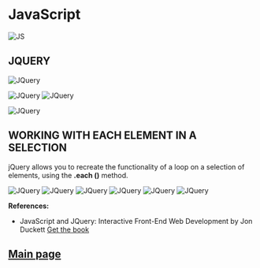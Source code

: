 
# JavaScript

![JS](../201classes/Images201/js.png)

## JQUERY

![JQuery](../301classes/Images301/JQ-and-JS.jpg)

![JQuery](../301classes/Images301/jquery5a.png)
![JQuery](../301classes/Images301/jquery5b.png)

![JQuery](../301classes/Images301/jquery6.png)


## WORKING WITH EACH ELEMENT IN A SELECTION

jQuery allows you to recreate the functionality of a loop on a selection of elements, using the **.each ()** method.

![JQuery](../301classes/Images301/jquery.png)
![JQuery](../301classes/Images301/jquery1.png)
![JQuery](../301classes/Images301/jquery2.png)
![JQuery](../301classes/Images301/jquery3.png)
![JQuery](../301classes/Images301/jquery4.png)
![JQuery](../301classes/Images301/jquery7.png)

**References:**

- JavaScript and JQuery: Interactive Front-End Web Development
by Jon Duckett [Get the book](https://www.amazon.com/JavaScript-JQuery-Interactive-Front-End-Development/dp/1118531647)

## [Main page](https://amjadmesmar.github.io/reading-notes/)
